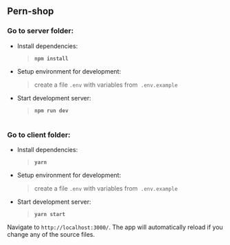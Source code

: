## Pern-shop

### Go to server folder:

- Install dependencies:
  > **`npm install`**
- Setup environment for development:
  > create a file `.env` with variables from` .env.example`
- Start development server:
  > **`npm run dev`**

#

### Go to client folder:

- Install dependencies:
  > **`yarn`**
- Setup environment for development:
  > create a file `.env` with variables from` .env.example`
- Start development server:
  > **`yarn start`**

Navigate to `http://localhost:3000/`. The app will automatically reload if you change any of the source files.
